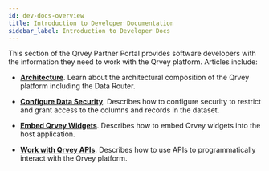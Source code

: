 ```yaml
---
id: dev-docs-overview
title: Introduction to Developer Documentation
sidebar_label: Introduction to Developer Docs
---
```

<div style={{textAlign: "justify"}}>


This section of the Qrvey Partner Portal provides software developers with the information they need to work with the Qrvey platform. Articles include: 

* **[Architecture](../get-started/architecture.md)**. Learn about the architectural composition of the Qrvey platform including the Data Router.

* **[Configure Data Security](../admin/column-level-security.md)**. Describes how to configure security to restrict and grant access to the columns and records in the dataset.

* **[Embed Qrvey Widgets](../embedding/intro.md)**. Describes how to embed Qrvey widgets into the host application.

* **[Work with Qrvey APIs](../embedding/api/intro.md)**. Describes how to use APIs to programmatically interact with the Qrvey platform.


</div>